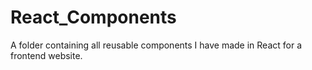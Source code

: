 # React_Components
A folder containing all reusable components I have made in React for a frontend website.
